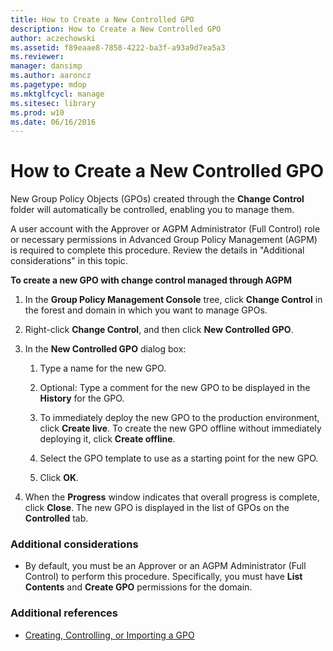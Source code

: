 ```yaml
---
title: How to Create a New Controlled GPO
description: How to Create a New Controlled GPO
author: aczechowski
ms.assetid: f89eaae8-7858-4222-ba3f-a93a9d7ea5a3
ms.reviewer: 
manager: dansimp
ms.author: aaroncz
ms.pagetype: mdop
ms.mktglfcycl: manage
ms.sitesec: library
ms.prod: w10
ms.date: 06/16/2016
---
```



# How to Create a New Controlled GPO


New Group Policy Objects (GPOs) created through the **Change Control** folder will automatically be controlled, enabling you to manage them.

A user account with the Approver or AGPM Administrator (Full Control) role or necessary permissions in Advanced Group Policy Management (AGPM) is required to complete this procedure. Review the details in "Additional considerations" in this topic.

**To create a new GPO with change control managed through AGPM**

1.  In the **Group Policy Management Console** tree, click **Change Control** in the forest and domain in which you want to manage GPOs.

2.  Right-click **Change Control**, and then click **New Controlled GPO**.

3.  In the **New Controlled GPO** dialog box:

    1.  Type a name for the new GPO.

    2.  Optional: Type a comment for the new GPO to be displayed in the **History** for the GPO.

    3.  To immediately deploy the new GPO to the production environment, click **Create live**. To create the new GPO offline without immediately deploying it, click **Create offline**.

    4.  Select the GPO template to use as a starting point for the new GPO.

    5.  Click **OK**.

4.  When the **Progress** window indicates that overall progress is complete, click **Close**. The new GPO is displayed in the list of GPOs on the **Controlled** tab.

### Additional considerations

-   By default, you must be an Approver or an AGPM Administrator (Full Control) to perform this procedure. Specifically, you must have **List Contents** and **Create GPO** permissions for the domain.

### Additional references

-   [Creating, Controlling, or Importing a GPO](creating-controlling-or-importing-a-gpo-editor-agpm30ops.md)

 

 





